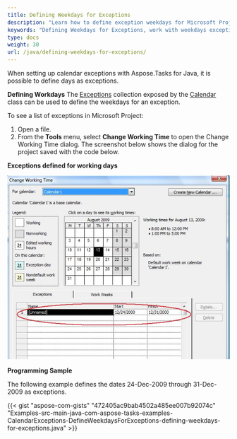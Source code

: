 ```yaml
---
title: Defining Weekdays for Exceptions
description: "Learn how to define exception weekdays for Microsoft Project (MPP/XML) projects using Aspose.Tasks for Java."
keywords: "Defining Weekdays for Exceptions, work with weekdays exceptions, weekday calendar exception, Aspose.Tasks, Java"
type: docs
weight: 30
url: /java/defining-weekdays-for-exceptions/
---
```


When setting up calendar exceptions with Aspose.Tasks for Java, it is possible to define days as exceptions.

**Defining Workdays**
The [Exceptions](https://reference.aspose.com/tasks/java/com.aspose.tasks/CalendarExceptionCollection) collection exposed by the [Calendar](https://reference.aspose.com/tasks/java/com.aspose.tasks/Calendar) class can be used to define the weekdays for an exception.

To see a list of exceptions in Microsoft Project:

1. Open a file.
2. From the **Tools** menu, select **Change Working Time** to open the Change Working Time dialog.
   The screenshot below shows the dialog for the project saved with the code below.

**Exceptions defined for working days**

![defining in calendar exceptions in weekdays Microsoft Project](defining-weekdays-for-exceptions_1.png)

**Programming Sample**

The following example defines the dates 24-Dec-2009 through 31-Dec-2009 as exceptions.

{{< gist "aspose-com-gists" "472405ac9bab4502a485ee007b92074c" "Examples-src-main-java-com-aspose-tasks-examples-CalendarExceptions-DefineWeekdaysForExceptions-defining-weekdays-for-exceptions.java" >}}
